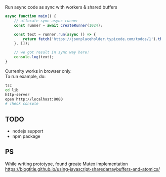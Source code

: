 Run async code as sync with workers & shared buffers

```ts
async function main() {
    // allocate sync-async runner
    const runner = await createRunner(1024);

    const text = runner.run(async () => {
        return fetch('https://jsonplaceholder.typicode.com/todos/1').then(x => x.json());
    }, []);

    // we got result in sync way here!
    console.log(text);
}
```

Currenlty works in browser only.  
To run example, do:

```bash
tsc
cd lib
http-server
open http://localhost:8080
# check console
```

## TODO

* nodejs support
* npm package

## PS

While writing prototype, found greate Mutex implementation  
https://blogtitle.github.io/using-javascript-sharedarraybuffers-and-atomics/
